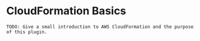 # CloudFormation Basics

    TODO: Give a small introduction to AWS CloudFormation and the purpose of this plugin.
